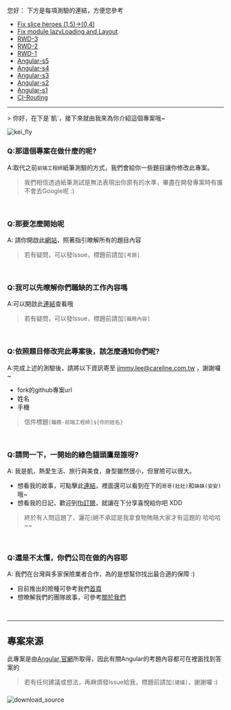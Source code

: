 ##
您好：
下方是每項測驗的連結，方便您參考
<ul>
<li><a href="https://github.com/chao510/NewStart/commit/d76658efd4a2f1a3a3b8f21a76a506935160429e">Fix slice heroes (1,5)->(0,4)</a></li>
<li><a href="https://github.com/chao510/NewStart/commit/6853ab3cb13c4a3decfc68cfaebca60828cedf52">Fix module lazyLoading and Layout</a></li>
<li><a href="https://github.com/chao510/NewStart/commit/68e7887b49d795315bd109e78aba996ad77e37ca">RWD-3 </a></li>
<li><a href="https://github.com/chao510/NewStart/commit/6a2a43dac92b9bc3f5670195f76d079e20a4da74">RWD-2 <a/></li>
<li><a href="https://github.com/chao510/NewStart/commit/e89771b17f24327b1563631bbb41e79f90b641bb">RWD-1 </a></li>
<li><a href="https://github.com/chao510/NewStart/commit/23ace4fbba90448950d13133c134b9a7394395f8">Angular-s5</a></li>
<li><a href="https://github.com/chao510/NewStart/commit/d757b41441494d7a5c6ecb1344e3684d7e35d7f5">Angular-s4</a></li>
<li><a href="https://github.com/chao510/NewStart/commit/9326f847ea1d842086884799b4ba7e4f8030c5b8">Angular-s3</a></li>
<li><a href="https://github.com/chao510/NewStart/commit/2cb4fd28d4780bf8a91c8d36308b5bee711df62c">Angular-s2</a></li>
<li><a href="https://github.com/chao510/NewStart/commit/5bfabced47752552751bb7eb34df93a6a31b7120">Angular-s1</a></li>
<li><a href="https://github.com/chao510/NewStart/commit/bcdcbd271542f520a2073efdf9b1435c466b181a">CI-Routing</a></li>
</ul>

<hr/>>
你好，在下是`凱`，接下來就由我來為你介紹這個專案哦~

![kei_fly](/assets/imgaes/kei_fly.png)

### Q:那這個專案在做什麼的呢?

A:取代之前`前端工程師`紙筆測驗的方式，我們會給你一些題目讓你修改此專案。

> 我們相信透過紙筆測試是無法表現出你原有的水準，畢盡在開發專案時有誰不會去Google呢 :)

<br/>

### Q:那要怎麼開始呢

A: 請你開啟此[網站](https://careline-newstar.firebaseapp.com/)，照著指引暸解所有的題目內容

> 若有疑問，可以發Issue，標題前請加`[考題]`

<br/>

### Q:我可以先暸解你們職缺的工作內容嗎

A:可以開啟此[連結](https://www.104.com.tw/job/?jobno=5a0c4&jobsource=checkc)查看哦

> 若有疑問，可以發Issue，標題前請加`[職務內容]`

<br/>

### Q:依照題目修改完此專案後，該怎麼通知你們呢?

A:完成上述的測驗後，請將以下資訊寄至 jimmy.lee@careline.com.tw ，謝謝囉~
 - fork的github專案url
 - 姓名
 - 手機
 
 
 > 信件標題`[職務-前端工程師]${你的姓名}`
 
<br/>

### Q:請問一下，一開始的綠色貓頭鷹是誰呀?

A: 我是凱，熱愛生活、旅行與美食，身型雖然很小，但冒險可以很大。
 - 想看我的故事，可點擊此[連結](https://www.careline.com.tw/story)，裡面還可以看到在下的`哥哥(壯壯)`和`妹妹(安安)`哦~
 - 想看我的日記，歡迎到[fb訂閱](https://www.facebook.com/kaistraventure/)，就讓在下分享喜悅給你吧 XDD

> 終於有人問這題了，灑花(絕不承認是我拿食物賄賂大家才有這題的 哈哈哈~~

<br/>

### Q:還是不太懂，你們公司在做的內容耶

A: 我們在台灣與多家保險業者合作，為的是想幫你找出最合適的保障 :)
 - 目前推出的險種可參考我們[首頁](https://www.careline.com.tw/)
 - 想暸解我們的團隊故事，可參考[關於我們](https://www.careline.com.tw/aboutus/)
 
<br/>

---
## 專案來源
 此專案是由[Angular 官網](https://angular.io/tutorial)所取得，因此有關Angular的考題內容都可在裡面找到答案的
 
 > 若有任何建議或想法，再麻煩發Issue給我，標題前請加`[建議]`，謝謝囉 :)
### 

![download_source](/assets/imgaes/download_example.png)
